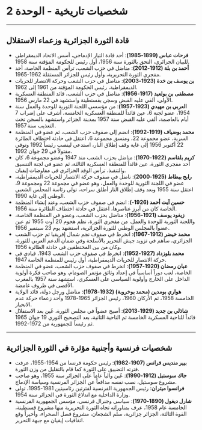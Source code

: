 # شخصيات تاريخية - الوحدة 2

---

## قادة الثورة الجزائرية وزعماء الاستقلال

- **فرحات عباس (1899-1985)**: أحد قادة التيار الإدماجي، أسس الاتحاد الديمقراطي للبيان الجزائري، التحق بالثورة سنة 1956، أول رئيس للحكومة المؤقتة سنة 1958.
- **أحمد بن بلة (1912-2012)**: مناضل في حزب الشعب، ترأس المنظمة الخاصة، أحد مفجري الثورة التحريرية، وأول رئيس للجزائر المستقلة 1962-1965.
- **بن يوسف بن خدة (1923-2003)**: مناضل في حزب الشعب وحركة الانتصار للحريات الديمقراطية، رئيس الحكومة المؤقتة من 1961 إلى 1962.
- **مصطفى بن بولعيد (1917-1956)**: مناضل في حزب الشعب، قائد المنطقة العسكرية الأولى، ألقي عليه القبض وسجن بقسنطينة واستشهد في 22 مارس 1956.
- **العربي بن مهيدي (1923-1957)**: من مؤسسي اللجنة الثورية للوحدة والعمل سنة 1954، عضو لجنة 6، عين قائداً للمنطقة العسكرية الخامسة، أشرف على إضراب 7 أيام بالعاصمة، ألقي عليه القبض سنة 1957 بمدينة الجزائر واستشهد بالسجن تحت التعذيب سنة 1957.
- **محمد بوضياف (1919-1992)**: انضم إلى صفوف حزب الشعب، ثم عضو في المنظمة السرية، عضو مجموعة 22، ومنسق مجموعة 6، اعتقل في حادثة اختطاف الطائرة 22 أكتوبر 1956 إلى غاية وقف إطلاق النار، استدعي لينصب رئيساً 1992 وتوفي مقتولاً في 29 جوان 1992.
- **كريم بلقاسم (1922-1970)**: مناضل بحزب الشعب منذ 1947 وعضو مجموعة 6، كان أحد مفجري الثورة، عين قائداً للمنطقة العسكرية الثالثة، ثم عضو في لجنة التنسيق والتنفيذ، ترأس الوفد الجزائري في مفاوضات إيفيان.
- **رابح بيطاط (1925-2000)**: ناضل في صفوف حركة الانتصار للحريات الديمقراطية، عضو في اللجنة الثورية للوحدة والعمل، وهو عضو في مجموعة 22 ومجموعة 9، اعتقل سنة 1955 وبعد وقف إطلاق النار أطلق سراحه، تولى رئاسة المجلس الشعبي الوطني إلى غاية 1990.
- **حسين آيت أحمد (1926-)**: انضم في صفوف حزب الشعب، وعند إنشاء المنظمة الخاصة كان من أبرز عناصرها، اعتقل في حادثة اختطاف الطائرة سنة 1956.
- **زيغود يوسف (1921-1956)**: مناضل بحزب الشعب، وعضو في المنظمة الخاصة، واللجنة الثورية للوحدة والعمل، من مفجري الثورة، نظم هجوم 20 أوت 1955 ثم عين عضواً بالمجلس الوطني للثورة الجزائرية، استشهد يوم 23 سبتمبر 1956.
- **محمد خيضر (1912-1967)**: انخرط في صفوف نجم شمال إفريقيا ثم حزب الشعب الجزائري، ساهم في تزويد جيش التحرير بالأسلحة وفي ضمان الدعم العربي للثورة، وكان من بين المختطفين في حادثة الطائرة 1956.
- **محمد بلوزداد (1927-1952)**: انخرط في صفوف حزب الشعب 1943، قيادي في حركة الانتصار للحريات الديمقراطية، أول رئيس للمنظمة الخاصة 1947.
- **عبان رمضان (1920-1957)**: انخرط في صفوف حزب الشعب، عضو في المنظمة الخاصة، لعب دوراً أساسياً في إعداد وثائق مؤتمر الصومام، وهو صاحب فكرة أولوية الداخل على الخارج وأولوية السياسي على العسكري، استشهد سنة 1957 بالمغرب الأقصى في ظروف غامضة.
- **هواري بومدين (محمد بوخروبة) (1932-1978)**: مناضل ورجل دولة، قائد الولاية الخامسة 1958، ثم الأركان 1960، رئيس الجزائر 1965-1978 وأحد زعماء حركة عدم الانحياز.
- **شاذلي بن جديد (1929-2013)**: أصبح عضواً في مجلس الثورة، عُين بعد الاستقلال قائداً للناحية العسكرية الخامسة ثم الناحية الثانية، بعد التصحيح الثوري 19 جوان 1965 ثم رئيساً للجمهورية من 1972-1992.

---

## شخصيات فرنسية وأجنبية مؤثرة في الثورة الجزائرية

- **بيير منديس فرانس (1907-1982)**: رئيس حكومة فرنسا من 1954-1955، عرفت فترته التضييق على الثورة كما قام بالتقليل من وزن الثورة.
- **جاك سوستيل (1912-1990)**: عُين والياً عاماً على الجزائر سنة 1955، وهو صاحب مشروع سوستيل، نصب نفسه مدافعاً عن الجزائر الفرنسية وسياسة الإدماج.
- **فرانسوا ميتران**: رئيس الجمهورية الفرنسية لفترتين رئاسيتين 1981-1995، تولى وزارة الداخلية مع اندلاع الثورة في الجزائر سنة 1954.
- **شارل ديغول (1890-1970)**: سياسي وجنرال فرنسي، مؤسس الجمهورية الفرنسية الخامسة عام 1958، عرف بمناوراته تجاه الثورة التحريرية منها مشروع قسنطينة، القوة الثالثة، الجزائر جزائرية، سلم الشجعان، مشروع فصل الصحراء، وأخيراً وقع اتفاقيات إيفيان مع جبهة التحرير.
